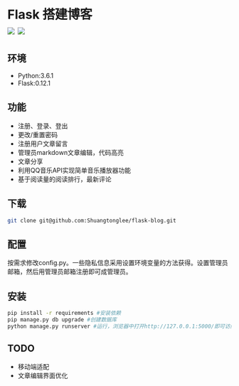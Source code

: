 Flask 搭建博客  
![](https://img.shields.io/badge/python-3.6-orange.svg) ![](https://img.shields.io/badge/Flask-0.12-orange.svg)
===
环境
-----
* Python:3.6.1
* Flask:0.12.1

功能
----
* 注册、登录、登出
* 更改/重置密码
* 注册用户文章留言
* 管理员markdown文章编辑，代码高亮
* 文章分享
* 利用QQ音乐API实现简单音乐播放器功能
* 基于阅读量的阅读排行，最新评论

下载
----
```Bash
git clone git@github.com:Shuangtonglee/flask-blog.git
```
配置
----
按需求修改config.py。一些隐私信息采用设置环境变量的方法获得。设置管理员邮箱，然后用管理员邮箱注册即可成管理员。

安装
----
```Bash
pip install -r requirements #安装依赖
pip manage.py db upgrade #创建数据库
python manage.py runserver #运行，浏览器中打开http://127.0.0.1:5000/即可访问
```
TODO
----
* 移动端适配
* 文章编辑界面优化
